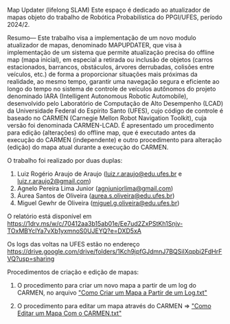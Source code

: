 Map Updater (lifelong SLAM)
Este espaço é dedicado ao atualizador de mapas objeto do trabalho de Robótica Probabilística do PPGI/UFES, período 2024/2.

Resumo— Este trabalho visa a implementação de um novo modulo atualizador de mapas, denominado MAPUPDATER, que visa à implementação de um sistema que permite atualização precisa do offline map (mapa inicial), em especial a retirada ou inclusão de objetos (carros estacionados, barrancos, obstáculos, árvores derrubadas, colisões entre veículos, etc.) de forma a proporcionar situações mais próximas da realidade, ao mesmo tempo, garantir uma navegação segura e eficiente ao longo do tempo no sistema de controle de veículos autônomos do projeto denominado IARA (Intelligent Autonomous Robotic Automobile), desenvolvido pelo Laboratório de Computação de Alto Desempenho (LCAD) da Universidade Federal do Espírito Santo (UFES), cujo código de controle é baseado no CARMEN (Carnegie Mellon Robot Navigation Toolkit), cuja versão foi denominada CARMEN-LCAD. É apresentado um procedimento para edição (alterações) do offline map, que é executado antes da execução do CARMEN (independente) e outro procedimento para alteração (edição) do mapa atual durante a execução do CARMEN. 

O trabalho foi realizado por duas duplas:
1) Luiz Rogério Araujo de Araujo (luiz.r.araujo@edu.ufes.br e luiz.r.araujo2@gmail.com)
2) Agnelo Pereira Lima Junior    (agnjuniorlima@gmail.com)
3) Áurea Santos de Oliveira      (aurea.s.oliveira@edu.ufes.br)
4) Miguel Gewhr de Oliveira      (miguel.g.oliveira@edu.ufes.br)

O relatório está disponível em https://1drv.ms/w/c/70412aa3b15ab01e/Ee7ud2ZxPStKh1Snjv-TOxMBYclYa7vXb1yxmnoS0UJEYQ?e=DXD5xA 

Os logs das voltas na UFES estão no endereço https://drive.google.com/drive/folders/1Kch9jpfGJdmnJ7BQSiIXqpbi2FdHrFVQ?usp=sharing 

Procedimentos de criação e edição de mapas:

1) O procedimento para criar um novo mapa a partir de um log do CARMEN, no arquivo ["Como Criar um Mapa a Partir de um Log.txt"](https://github.com/agnjuniorlima/map_update/blob/main/Como%20Criar%20um%20Mapa%20a%20Partir%20de%20um%20Log.txt)
   
2) O procedimento para editar um mapa através do CARMEN => ["Como Editar um Mapa Com o CARMEN.txt"](https://github.com/agnjuniorlima/map_update/blob/main/Como%20Editar%20um%20Mapa%20com%20o%20CARMEN.txt)


